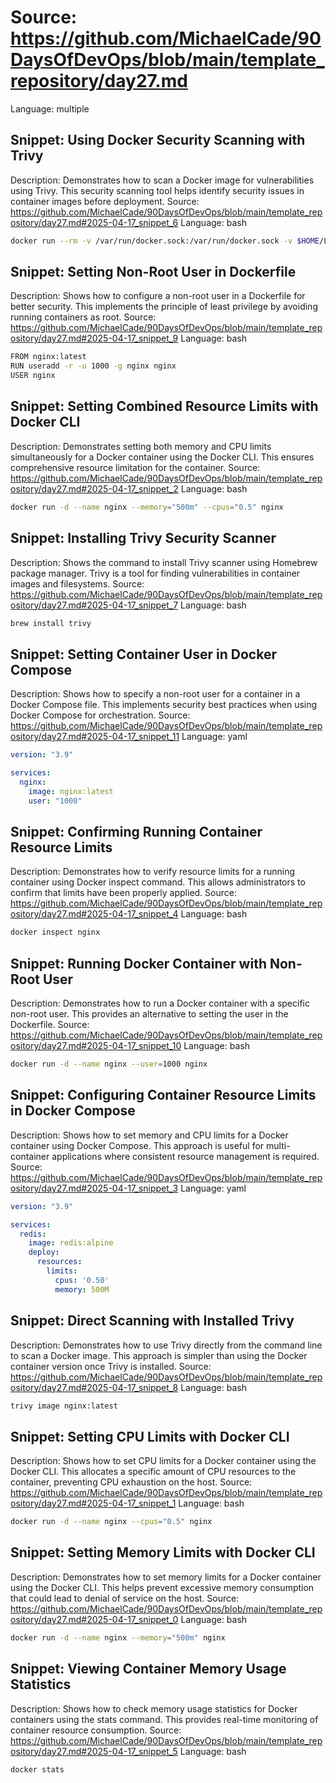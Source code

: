 # Source: https://github.com/MichaelCade/90DaysOfDevOps/blob/main/template_repository/day27.md
Language: multiple

## Snippet: Using Docker Security Scanning with Trivy
Description: Demonstrates how to scan a Docker image for vulnerabilities using Trivy. This security scanning tool helps identify security issues in container images before deployment.
Source: https://github.com/MichaelCade/90DaysOfDevOps/blob/main/template_repository/day27.md#2025-04-17_snippet_6
Language: bash

```bash
docker run --rm -v /var/run/docker.sock:/var/run/docker.sock -v $HOME/Library/Caches:/root/.cache/ aquasec/trivy:0.36.0 image nginx:latest
```

## Snippet: Setting Non-Root User in Dockerfile
Description: Shows how to configure a non-root user in a Dockerfile for better security. This implements the principle of least privilege by avoiding running containers as root.
Source: https://github.com/MichaelCade/90DaysOfDevOps/blob/main/template_repository/day27.md#2025-04-17_snippet_9
Language: bash

```bash
FROM nginx:latest
RUN useradd -r -u 1000 -g nginx nginx
USER nginx
```

## Snippet: Setting Combined Resource Limits with Docker CLI
Description: Demonstrates setting both memory and CPU limits simultaneously for a Docker container using the Docker CLI. This ensures comprehensive resource limitation for the container.
Source: https://github.com/MichaelCade/90DaysOfDevOps/blob/main/template_repository/day27.md#2025-04-17_snippet_2
Language: bash

```bash
docker run -d --name nginx --memory="500m" --cpus="0.5" nginx
```

## Snippet: Installing Trivy Security Scanner
Description: Shows the command to install Trivy scanner using Homebrew package manager. Trivy is a tool for finding vulnerabilities in container images and filesystems.
Source: https://github.com/MichaelCade/90DaysOfDevOps/blob/main/template_repository/day27.md#2025-04-17_snippet_7
Language: bash

```bash
brew install trivy
```

## Snippet: Setting Container User in Docker Compose
Description: Shows how to specify a non-root user for a container in a Docker Compose file. This implements security best practices when using Docker Compose for orchestration.
Source: https://github.com/MichaelCade/90DaysOfDevOps/blob/main/template_repository/day27.md#2025-04-17_snippet_11
Language: yaml

```yaml
version: "3.9"

services:
  nginx:
    image: nginx:latest
    user: "1000"
```

## Snippet: Confirming Running Container Resource Limits
Description: Demonstrates how to verify resource limits for a running container using Docker inspect command. This allows administrators to confirm that limits have been properly applied.
Source: https://github.com/MichaelCade/90DaysOfDevOps/blob/main/template_repository/day27.md#2025-04-17_snippet_4
Language: bash

```bash
docker inspect nginx
```

## Snippet: Running Docker Container with Non-Root User
Description: Demonstrates how to run a Docker container with a specific non-root user. This provides an alternative to setting the user in the Dockerfile.
Source: https://github.com/MichaelCade/90DaysOfDevOps/blob/main/template_repository/day27.md#2025-04-17_snippet_10
Language: bash

```bash
docker run -d --name nginx --user=1000 nginx
```

## Snippet: Configuring Container Resource Limits in Docker Compose
Description: Shows how to set memory and CPU limits for a Docker container using Docker Compose. This approach is useful for multi-container applications where consistent resource management is required.
Source: https://github.com/MichaelCade/90DaysOfDevOps/blob/main/template_repository/day27.md#2025-04-17_snippet_3
Language: yaml

```yaml
version: "3.9"

services:
  redis:
    image: redis:alpine
    deploy:
      resources:
        limits:
          cpus: '0.50'
          memory: 500M
```

## Snippet: Direct Scanning with Installed Trivy
Description: Demonstrates how to use Trivy directly from the command line to scan a Docker image. This approach is simpler than using the Docker container version once Trivy is installed.
Source: https://github.com/MichaelCade/90DaysOfDevOps/blob/main/template_repository/day27.md#2025-04-17_snippet_8
Language: bash

```bash
trivy image nginx:latest
```

## Snippet: Setting CPU Limits with Docker CLI
Description: Shows how to set CPU limits for a Docker container using the Docker CLI. This allocates a specific amount of CPU resources to the container, preventing CPU exhaustion on the host.
Source: https://github.com/MichaelCade/90DaysOfDevOps/blob/main/template_repository/day27.md#2025-04-17_snippet_1
Language: bash

```bash
docker run -d --name nginx --cpus="0.5" nginx
```

## Snippet: Setting Memory Limits with Docker CLI
Description: Demonstrates how to set memory limits for a Docker container using the Docker CLI. This helps prevent excessive memory consumption that could lead to denial of service on the host.
Source: https://github.com/MichaelCade/90DaysOfDevOps/blob/main/template_repository/day27.md#2025-04-17_snippet_0
Language: bash

```bash
docker run -d --name nginx --memory="500m" nginx
```

## Snippet: Viewing Container Memory Usage Statistics
Description: Shows how to check memory usage statistics for Docker containers using the stats command. This provides real-time monitoring of container resource consumption.
Source: https://github.com/MichaelCade/90DaysOfDevOps/blob/main/template_repository/day27.md#2025-04-17_snippet_5
Language: bash

```bash
docker stats
```